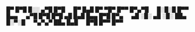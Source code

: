 █▀ █▀█ █░░ ▄▀█ █▀█   █▀ █▄█ █▀ ▀█▀ █▀▀ █▀▄▀█   █░█░█ █▀▀ █▄▄   ▄▀█ █▀█ █▀█
▄█ █▄█ █▄▄ █▀█ █▀▄   ▄█ ░█░ ▄█ ░█░ ██▄ █░▀░█   ▀▄▀▄▀ ██▄ █▄█   █▀█ █▀▀ █▀▀
